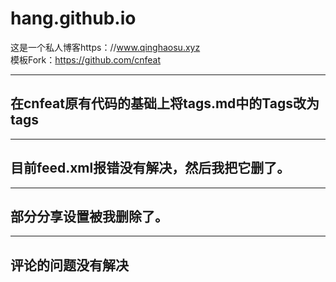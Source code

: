 # hang.github.io
这是一个私人博客https：//www.qinghaosu.xyz    
模板Fork：https://github.com/cnfeat     

----
## 在cnfeat原有代码的基础上将tags.md中的Tags改为tags    
----
## 目前feed.xml报错没有解决，然后我把它删了。   
----
## 部分分享设置被我删除了。    
---
## 评论的问题没有解决




